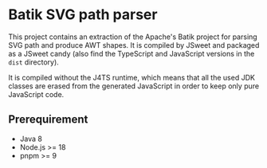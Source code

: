 # Batik SVG path parser

This project contains an extraction of the Apache's Batik project for parsing SVG path and produce AWT shapes. It is compiled by JSweet and packaged as a JSweet candy (also find the TypeScript and JavaScript versions in the `dist` directory).

It is compiled without the J4TS runtime, which means that all the used JDK classes are erased from the generated JavaScript in order to keep only pure JavaScript code.

## Prerequirement

- Java 8
- Node.js >= 18
- pnpm >= 9
